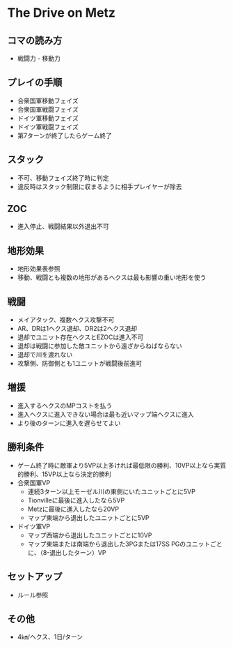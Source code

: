 # The Drive on Metz

## コマの読み方
- 戦闘力 - 移動力

## プレイの手順
- 合衆国軍移動フェイズ
- 合衆国軍戦闘フェイズ
- ドイツ軍移動フェイズ
- ドイツ軍戦闘フェイズ
- 第7ターンが終了したらゲーム終了

## スタック
- 不可、移動フェイズ終了時に判定
- 違反時はスタック制限に収まるように相手プレイヤーが除去

## ZOC
- 進入停止、戦闘結果以外退出不可

## 地形効果
- 地形効果表参照
- 移動、戦闘とも複数の地形があるヘクスは最も影響の重い地形を使う

## 戦闘
- メイアタック、複数ヘクス攻撃不可
- AR、DRは1ヘクス退却、DR2は2ヘクス退却
- 退却でユニット存在ヘクスとEZOCは進入不可
- 退却は戦闘に参加した敵ユニットから遠ざからねばならない
- 退却で川を渡れない
- 攻撃側、防御側とも1ユニットが戦闘後前進可

## 増援
- 進入するヘクスのMPコストを払う
- 進入ヘクスに進入できない場合は最も近いマップ端ヘクスに進入
- より後のターンに進入を遅らせてよい

## 勝利条件
- ゲーム終了時に敵軍より5VP以上多ければ最低限の勝利、10VP以上なら実質的勝利、15VP以上なら決定的勝利
- 合衆国軍VP
  - 連続3ターン以上モーゼル川の東側にいたユニットごとに5VP
  - Tionvilleに最後に進入したなら5VP
  - Metzに最後に進入したなら20VP
  - マップ東端から退出したユニットごとに5VP
- ドイツ軍VP
  - マップ西端から退出したユニットごとに10VP
  - マップ東端または南端から退出した3PGまたは17SS PGのユニットごとに、（8-退出したターン）VP

## セットアップ
- ルール参照

## その他
- 4㎞/ヘクス、1日/ターン
